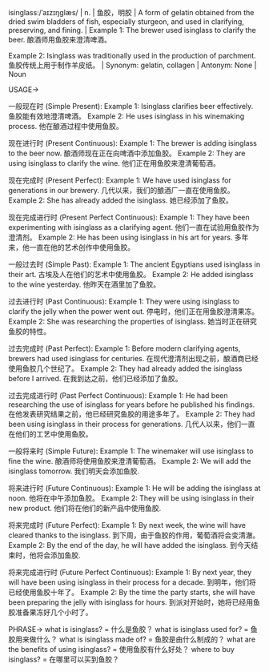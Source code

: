 isinglass:/ˈaɪzɪŋɡlæs/ | n. | 鱼胶，明胶 | A form of gelatin obtained from the dried swim bladders of fish, especially sturgeon, and used in clarifying, preserving, and fining. |  Example 1: The brewer used isinglass to clarify the beer.  酿酒师用鱼胶来澄清啤酒。

Example 2:  Isinglass was traditionally used in the production of parchment. 鱼胶传统上用于制作羊皮纸。 | Synonym: gelatin, collagen | Antonym: None | Noun


USAGE->

一般现在时 (Simple Present):
Example 1: Isinglass clarifies beer effectively. 鱼胶能有效地澄清啤酒。
Example 2: He uses isinglass in his winemaking process. 他在酿酒过程中使用鱼胶。

现在进行时 (Present Continuous):
Example 1:  The brewer is adding isinglass to the beer now. 酿酒师现在正在向啤酒中添加鱼胶。
Example 2: They are using isinglass to clarify the wine. 他们正在用鱼胶来澄清葡萄酒。


现在完成时 (Present Perfect):
Example 1:  We have used isinglass for generations in our brewery.  几代以来，我们的酿酒厂一直在使用鱼胶。
Example 2:  She has already added the isinglass. 她已经添加了鱼胶。

现在完成进行时 (Present Perfect Continuous):
Example 1:  They have been experimenting with isinglass as a clarifying agent. 他们一直在试验用鱼胶作为澄清剂。
Example 2:  He has been using isinglass in his art for years. 多年来，他一直在他的艺术创作中使用鱼胶。


一般过去时 (Simple Past):
Example 1: The ancient Egyptians used isinglass in their art. 古埃及人在他们的艺术中使用鱼胶。
Example 2:  He added isinglass to the wine yesterday. 他昨天在酒里加了鱼胶。


过去进行时 (Past Continuous):
Example 1:  They were using isinglass to clarify the jelly when the power went out.  停电时，他们正在用鱼胶澄清果冻。
Example 2:  She was researching the properties of isinglass. 她当时正在研究鱼胶的特性。

过去完成时 (Past Perfect):
Example 1: Before modern clarifying agents, brewers had used isinglass for centuries. 在现代澄清剂出现之前，酿酒商已经使用鱼胶几个世纪了。
Example 2:  They had already added the isinglass before I arrived. 在我到达之前，他们已经添加了鱼胶。


过去完成进行时 (Past Perfect Continuous):
Example 1: He had been researching the use of isinglass for years before he published his findings.  在他发表研究结果之前，他已经研究鱼胶的用途多年了。
Example 2:  They had been using isinglass in their process for generations.  几代人以来，他们一直在他们的工艺中使用鱼胶。


一般将来时 (Simple Future):
Example 1:  The winemaker will use isinglass to fine the wine. 酿酒师将使用鱼胶来澄清葡萄酒。
Example 2: We will add the isinglass tomorrow. 我们明天会添加鱼胶.


将来进行时 (Future Continuous):
Example 1:  He will be adding the isinglass at noon. 他将在中午添加鱼胶。
Example 2: They will be using isinglass in their new product. 他们将在他们的新产品中使用鱼胶.


将来完成时 (Future Perfect):
Example 1: By next week, the wine will have cleared thanks to the isinglass.  到下周，由于鱼胶的作用，葡萄酒将会变清澈。
Example 2:  By the end of the day, he will have added the isinglass. 到今天结束时，他将会添加鱼胶.


将来完成进行时 (Future Perfect Continuous):
Example 1: By next year, they will have been using isinglass in their process for a decade. 到明年，他们将已经使用鱼胶十年了。
Example 2: By the time the party starts, she will have been preparing the jelly with isinglass for hours.  到派对开始时，她将已经用鱼胶准备果冻好几个小时了。


PHRASE->
what is isinglass? = 什么是鱼胶？
what is isinglass used for? = 鱼胶用来做什么？
what is isinglass made of? = 鱼胶是由什么制成的？
what are the benefits of using isinglass? = 使用鱼胶有什么好处？
where to buy isinglass? = 在哪里可以买到鱼胶？
